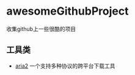 # awesomeGithubProject

收集github上一些很酷的项目

## 工具类

  - [aria2](https://aria2.github.io/) 一个支持多种协议的跨平台下载工具
